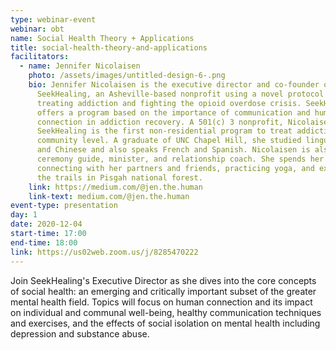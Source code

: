 ```yaml
---
type: webinar-event
webinar: obt
name: Social Health Theory + Applications
title: social-health-theory-and-applications
facilitators:
  - name: Jennifer Nicolaisen
    photo: /assets/images/untitled-design-6-.png
    bio: Jennifer Nicolaisen is the executive director and co-founder of
      SeekHealing, an Asheville-based nonprofit using a novel protocol for
      treating addiction and fighting the opioid overdose crisis. SeekHealing
      offers a program based on the importance of communication and human social
      connection in addiction recovery. A 501(c) 3 nonprofit, Nicolaisen says
      SeekHealing is the first non-residential program to treat addiction at the
      community level. A graduate of UNC Chapel Hill, she studied linguistics
      and Chinese and also speaks French and Spanish. Nicolaisen is also a
      ceremony guide, minister, and relationship coach. She spends her free time
      connecting with her partners and friends, practicing yoga, and exploring
      the trails in Pisgah national forest.
    link: https://medium.com/@jen.the.human
    link-text: medium.com/@jen.the.human
event-type: presentation
day: 1
date: 2020-12-04
start-time: 17:00
end-time: 18:00
link: https://us02web.zoom.us/j/8285470222
---
```


Join SeekHealing's Executive Director as she dives into the core concepts of social health: an emerging and critically important subset of the greater mental health field.  Topics will focus on human connection and its impact on individual and communal well-being, healthy communication techniques and exercises, and the effects of social isolation on mental health including depression and substance abuse.
